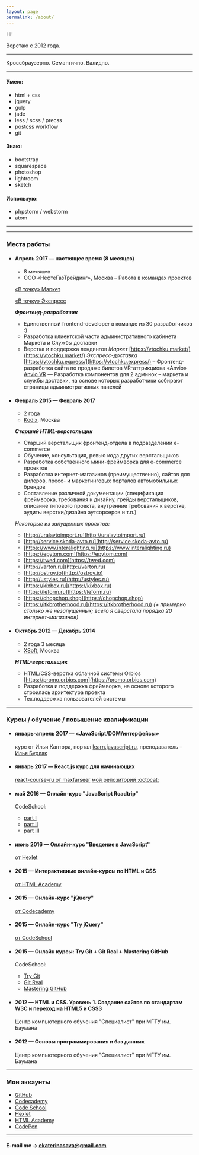 ```yaml
---
layout: page
permalink: /about/
---
```


Hi!

Верстаю с 2012 года.

---

Кроссбраузерно.
Семантично.
Валидно.

---

#### Умею:

* html + css
* jquery
* gulp
* jade
* less / scss / precss
* postcss workflow
* git

#### Знаю:

* bootstrap
* squarespace
* photoshop
* lightroom
* sketch

#### Использую:

* phpstorm / webstorm
* atom

---

<!-- С 30 января по 6 апреля прохожу курс [«JavaScript/DOM/интерфейсы»](https://learn.javascript.ru/courses/js) от Ильи Кантора.

Преподаватель – [Илья Бурлак](https://learn.javascript.ru/profile/ilya-burlak)

#### Новые навыки:

* native/vanilla JavaScript
* ES-2015 (ES6)
* работа с DOM
* Ajax: XMLHttpRequest / fetch
* сборка с Webpack -->

---

### Места работы

* #### Апрель 2017 — настоящее время (8 месяцев)
  - 8 месяцев
  - ООО «НефтеГазТрейдинг», Москва
  – Работа в командах проектов

  [«В точку» Маркет](https://vtochku.market/)

  [«В точку» Экспресс](https://vtochku.express/)

  __*Фронтенд-разработчик*__

  - Единственный frontend-developer в команде из 30 разработчиков :)
  - Разработка клиентской части административного кабинета Маркета и Службы доставки
  - Верстка и поддержка лендингов
    _Маркет_ [https://vtochku.market/](https://vtochku.market/)
    _Экспресс-доставка_ [https://vtochku.express/](https://vtochku.express/)
  – Фронтенд-разработка сайта по продаже билетов VR-аттрикциона «Anvio»
    [Anvio VR](https://ru.anviovr.com/)
  — Разработка компонентов для 2 админок – маркета и службы доставки, на основе которых разработчики собирают страницы административных панелей  


* #### Февраль 2015 — Февраль 2017
  - 2 года
  - [Kodix](kodi.xxx), Москва

  __*Старший HTML-верстальщик*__

  - Старший верстальщик фронтенд-отдела в подразделении e-commerce
  - Обучение, консультация, ревью кода других верстальщиков
  - Разработка собственного мини-фреймворка для e-commerce проектов
  - Разработка интернет-магазинов (преимущественно), сайтов для дилеров, пресс- и маркетинговых порталов автомобильных брендов
  - Составление различной документации (спецификация фреймворка, требования к дизайну, грейды верстальщиков, описание типового проекта, внутренние требования к верстке, аудиты верстки/дизайна аутсорсеров и т.п.)

  _Некоторые из запущенных проектов:_
  - [http://uralavtoimport.ru](http://uralavtoimport.ru)
  - [http://service.skoda-avto.ru](http://service.skoda-avto.ru)
  - [https://www.interalighting.ru](https://www.interalighting.ru)
  - [https://epytom.com](https://epytom.com)
  - [https://twed.com](https://twed.com)
  - [http://varton.ru](http://varton.ru)
  - [http://ostrov.io](http://ostrov.io)
  - [http://ustyles.ru](http://ustyles.ru)
  - [https://kixbox.ru](https://kixbox.ru)
  - [https://leform.ru](https://leform.ru)
  - [https://chopchop.shop](https://chopchop.shop)
  - [https://itkbrotherhood.ru](https://itkbrotherhood.ru)
  _(+ примерно столько же незапущенных; всего я сверстала порядка 20 интернет-магазинов)_

* #### Октябрь 2012 — Декабрь 2014
  - 2 года 3 месяца
  - [XSoft](xsoft.org), Москва

  __*HTML-верстальщик*__

  - HTML/CSS-верстка облачной системы Orbios [https://promo.orbios.com](https://promo.orbios.com)
  - Разработка и поддержка фреймворка, на основе которого строилась архитектура проекта
  - Тех.поддержка пользователей системы

---  

### Курсы / обучение / повышение квалификации

* #### январь-апрель 2017 — «JavaScript/DOM/интерфейсы»
  курс от Ильи Кантора, портал [learn.javascript.ru](https://learn.javascript.ru/courses/js), преподаватель – [Илья Бурлак](https://learn.javascript.ru/profile/ilya-burlak)

* #### январь 2017 — React.js курс для начинающих
  [react-course-ru от maxfarseer](https://www.gitbook.com/book/maxfarseer/react-course-ru/details)
  [мой репозиторий :octocat:](https://github.com/EkaterinaSava/react-course-ru__practice)

* #### май 2016 — Онлайн-курс "JavaScript Roadtrip"
  CodeSchool:
  - [part I](https://www.codeschool.com/courses/javascript-road-trip-part-1)
  - [part II](https://www.codeschool.com/courses/javascript-road-trip-part-2)
  - [part III](https://www.codeschool.com/courses/javascript-road-trip-part-3)

* #### июнь 2016 — Онлайн-курс "Введение в JavaScript"
  [от Hexlet](https://ru.hexlet.io/courses/javascript_101)

* #### 2015 — Интерактивные онлайн-курсы по HTML и CSS
  [от HTML Academy](https://htmlacademy.ru/program)

* #### 2015 — Онлайн-курс "jQuery"
  [от Codecademy](https://www.codecademy.com/learn/jquery)

* #### 2015 — Онлайн-курс "Try jQuery"
  [от CodeSchool](https://www.codeschool.com/courses/try-jquery)

* #### 2015 — Онлайн курсы: Try Git + Git Real + Mastering GitHub
  CodeSchool:
  - [Try Git](https://www.codeschool.com/courses/try-git)
  - [Git Real](https://www.codeschool.com/courses/git-real)
  - [Mastering GitHub](https://www.codeschool.com/courses/mastering-github)

* #### 2012 — HTML и CSS. Уровень 1. Создание сайтов по стандартам W3C и переход на HTML5 и СSS3

  Центр компьютерного обучения "Специалист" при МГТУ им. Баумана

* #### 2012 — Основы программирования и баз данных

  Центр компьютерного обучения "Специалист" при МГТУ им. Баумана

---  

### Мои аккаунты

* [GitHub](https://github.com/EkaterinaSava)
* [Codecademy](https://www.codecademy.com/EkaterinaSava)
* [Code School](https://www.codeschool.com/users/EkaterinaSava)
* [Hexlet](https://ru.hexlet.io/u/user-5fbff149371bb7e6)
* [HTML Academy](https://htmlacademy.ru/profile/id67445)
* [CodePen](https://codepen.io/EkaterinaSava/)

---

#### E-mail me → [ekaterinasava@gmail.com](mailto:ekaterinasava@gmail.com)

